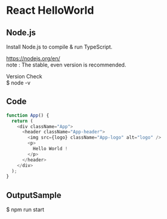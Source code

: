 # React HelloWorld
## Node.js
Install Node.js to compile & run TypeScript.  

https://nodejs.org/en/  
 note : The stable, even version is recommended.  

Version Check  
$ node -v  

## Code
```TypeScript
function App() {
  return (
    <div className="App">
      <header className="App-header">
        <img src={logo} className="App-logo" alt="logo" />
        <p>
          Hello World !
        </p>
      </header>
    </div>
  );
}
```

## OutputSample
$ npm run start
